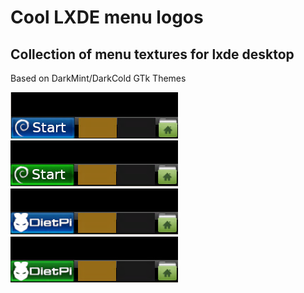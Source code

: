 <h1>Cool LXDE menu logos</h1>
<h2>Collection of menu textures for lxde desktop</h2>
<p>Based on DarkMint/DarkCold GTk Themes</p>
<img src="debian_blue.png" ></img>
<img src="debian_green.png"></img>
<img src="dietpi_blue.png"></img>
<img src="dietpi_green.png"></img>
